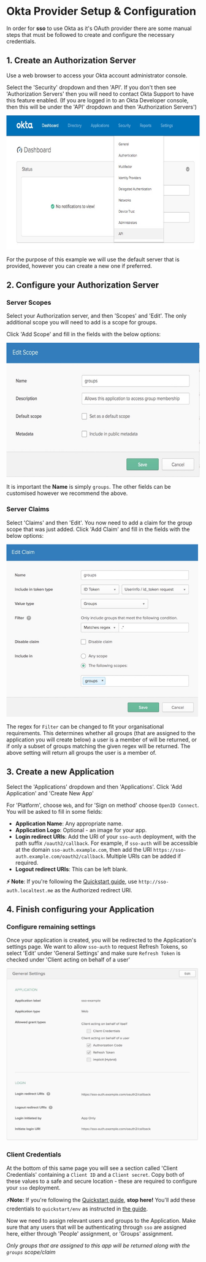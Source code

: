 # Okta Provider Setup & Configuration

In order for **sso** to use Okta as it's OAuth provider there are some manual steps that must
be followed to create and configure the necessary credentials.

## 1. Create an Authorization Server
Use a web browser to access your Okta account administrator console.

Select the 'Security' dropdown and then 'API'. If you don't then see 'Authorization Servers' then
you will need to contact Okta Support to have this feature enabled.
(If you are logged in to an Okta Developer console, then this will be under the 'API' dropdown and then 'Authorization Servers')

<img src="img/okta/okta-homepage-api.jpg" width="650" height="350">

For the purpose of this example we will use the default server that is provided, however you can create a new one if preferred.

## 2. Configure your Authorization Server

### Server Scopes

Select your Authorization server, and then 'Scopes' and 'Edit'. The only additional scope you will need to add is a scope for groups.

Click 'Add Scope' and fill in the fields with the below options:

<img src="img/okta/okta-auth-server-scope.jpg" width="650" height="350">

It is important the **Name** is simply `groups`. The other fields can be customised however we recommend the above.

### Server Claims

Select 'Claims' and then 'Edit'. You now need to add a claim for the group scope that was just added.
Click 'Add Claim' and fill in the fields with the below options:

<img src="img/okta/okta-auth-server-claims.jpg" width="500" height="450">

The regex for `Filter` can be changed to fit your organisational requirements.
This determines whether all groups (that are assigned to the application you will create below)
a user is a member of will be returned, or if only a subset of groups matching the given regex will be returned.
The above setting will return all groups the user is a member of.

## 3. Create a new Application
Select the 'Applications' dropdown and then 'Applications'. Click 'Add Application' and 'Create New App'

For 'Platform', choose `Web`, and for 'Sign on method' choose `OpenID Connect`. You will be asked to fill in some fields:
- **Application Name**: Any appropriate name.
-  **Application Logo**: Optional - an image for your app.
-  **Login redirect URIs**: Add the URI of your `sso-auth` deployment, with the path suffix `/oauth2/callback`.
    For example, if `sso-auth` will be accessible at the domain `sso-auth.example.com`, then add the URI
    `https://sso-auth.example.com/oauth2/callback`. Multiple URIs can be added if required.
-  **Logout redirect URIs**: This can be left blank.

**⚡️ Note**: If you're following the [Quickstart guide](https://github.com/buzzfeed/sso/blob/master/docs/quickstart.md), use `http://sso-auth.localtest.me` as the Authorized redirect URI.

## 4. Finish configuring your Application

### Configure remaining settings

Once your application is created, you will be redirected to the Application's settings page.
We want to allow `sso-auth` to request Refresh Tokens, so select 'Edit' under 'General Settings'
and make sure `Refresh Token` is checked under 'Client acting on behalf of a user'

<img src="img/okta/okta-app-settings.jpg" width="500" height="450">

### Client Credentials

At the bottom of this same page you will see a section called 'Client Credentials' containing a `Client ID` and a `Client secret`.
Copy both of these values to a safe and secure location - these are required to configure your `sso` deployment.

**⚡️Note:**  If you're following the  [Quickstart guide](https://github.com/buzzfeed/sso/blob/master/docs/quickstart.md),  **stop here!**
You'll add these credentials to  `quickstart/env`  as instructed in  [the guide](https://github.com/buzzfeed/sso/blob/master/docs/quickstart.md).

Now we need to assign relevant users and groups to the Application. Make sure that any users that will be authenticating through `sso` are assigned here,
either through 'People' assignment, or 'Groups' assignment.

*Only groups that are assigned to this app will be returned along with the `groups` scope/claim*
